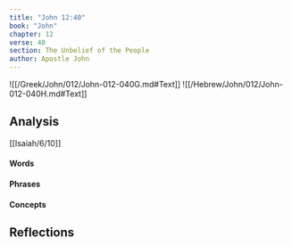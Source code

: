 ```yaml
---
title: "John 12:40"
book: "John"
chapter: 12
verse: 40
section: The Unbelief of the People
author: Apostle John
---
```

![[/Greek/John/012/John-012-040G.md#Text]]
![[/Hebrew/John/012/John-012-040H.md#Text]]

## Analysis

[[Isaiah/6/10]]

#### Words

#### Phrases

#### Concepts

## Reflections
